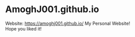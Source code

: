 # AmoghJ001.github.io
Website: https://amoghj001.github.io/
My Personal Website!<br>
Hope you liked it!

